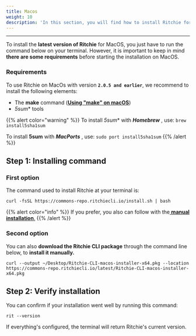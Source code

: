 ```yaml
---
title: Macos
weight: 10
description: 'In this section, you will find how to install Ritchie for MacOs.'
---
```


---

To install the **latest version of Ritchie** for MacOS, you just have to run the command below on your terminal. However, it is important to keep in mind **there are some requirements** before starting the installation on MacOS.

### **Requirements**

To use Ritchie on MacOs with version **`2.0.5 and earlier`**, we recommend to install the following elements:

* The **make** command \([**Using "make" on macOS**](https://stackoverflow.com/questions/1469994/using-make-on-os-x)\)
* *5sum** tools

{{% alert color="warning" %}}
To install *5sum** with _**Homebrew**_ , use: `brew install5sha1sum`

To install **5sum** with _**MacPorts**_ , use: `sudo port install5sha1sum`
{{% /alert %}}

## Step 1: Installing command

### First option

The command used to install Ritchie at your terminal is:

```text
curl -fsSL https://commons-repo.ritchiecli.io/install.sh | bash
```

{{% alert color="info" %}}
If you prefer, you also can follow with the[ **manual installation**.](/docs-ritchie/getting-started/install-cli/manual-installation/)
{{% /alert %}}

### Second option

You can also **download the Ritchie CLI package** through the command line below, to **install it manually.**

```text
curl --output ~/Desktop/Ritchie-CLI-macos-installer-x64.pkg --location https://commons-repo.ritchiecli.io/latest/Ritchie-CLI-macos-installer-x64.pkg
```

## Step 2: Verify installation 

You can confirm if your installation went well by running this command: 

```text
rit --version
```

If everything's configured, the terminal will return Ritchie's current version.
